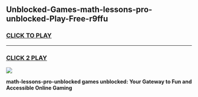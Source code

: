
## Unblocked-Games-math-lessons-pro-unblocked-Play-Free-r9ffu
<h3>
<a href="https://premium76.site?title=math-lessons-pro-unblocked&ref=21A">CLICK TO PLAY</a></h3>
<hr>

<h3>
<a href="https://premium76.site?title=math-lessons-pro-unblocked&ref=21A">CLICK 2 PLAY</a>
  
</h3>

<a href="https://premium76.site?title=math-lessons-pro-unblocked&ref=21A"><img src="https://clearcache.store/games.png"></a>


**math-lessons-pro-unblocked games unblocked: Your Gateway to Fun and Accessible Online Gaming**
